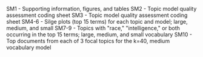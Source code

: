 SM1 - Supporting information, figures, and tables
SM2 - Topic model quality assessment coding sheet
SM3 - Topic model quality assessment coding sheet
SM4-6 - Silge plots (top 15 terms) for each topic and model; large, medium, and small 
SM7-9 - Topics with "race," "intelligence," or both occurring in the top 15 terms; large, medium, and small vocabulary
SM10 -  Top documents from each of 3 focal topics for the k=40, medium vocabulary model
